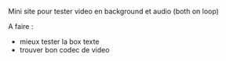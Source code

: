 Mini site pour tester video en background et audio (both on loop)


A faire :   
* mieux tester la box texte
* trouver bon codec de video

